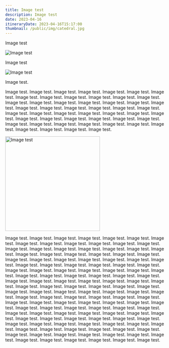 ```yaml
---
title: Image test
description: Image test
date: 2023-04-16
itineraryDate: 2023-04-16T15:17:00
thumbnail: /public/img/catedral.jpg
---
```


Image test

![Image test](/img/catedral.jpg "Image test")

Image test

![Image test](/img/logo.png)

Image test.

Image test.
Image test.
Image test.
Image test.
Image test.
Image test.
Image test.
Image test.
Image test.
Image test.
Image test.
Image test.
Image test.
Image test.
Image test.
Image test.
Image test.
Image test.
Image test.
Image test.
Image test.
Image test.
Image test.
Image test.
Image test.
Image test.
Image test.
Image test.
Image test.
Image test.
Image test.
Image test.
Image test.
Image test.
Image test.
Image test.
Image test.
Image test.
Image test.
Image test.
Image test.
Image test.
Image test.
Image test.
Image test.
Image test.
Image test.
Image test.
Image test.
Image test.

<img src="/img/catedral.jpg" alt="Image test" width="300">

Image test.
Image test.
Image test.
Image test.
Image test.
Image test.
Image test.
Image test.
Image test.
Image test.
Image test.
Image test.
Image test.
Image test.
Image test.
Image test.
Image test.
Image test.
Image test.
Image test.
Image test.
Image test.
Image test.
Image test.
Image test.
Image test.
Image test.
Image test.
Image test.
Image test.
Image test.
Image test.
Image test.
Image test.
Image test.
Image test.
Image test.
Image test.
Image test.
Image test.
Image test.
Image test.
Image test.
Image test.
Image test.
Image test.
Image test.
Image test.
Image test.
Image test.
Image test.
Image test.
Image test.
Image test.
Image test.
Image test.
Image test.
Image test.
Image test.
Image test.
Image test.
Image test.
Image test.
Image test.
Image test.
Image test.
Image test.
Image test.
Image test.
Image test.
Image test.
Image test.
Image test.
Image test.
Image test.
Image test.
Image test.
Image test.
Image test.
Image test.
Image test.
Image test.
Image test.
Image test.
Image test.
Image test.
Image test.
Image test.
Image test.
Image test.
Image test.
Image test.
Image test.
Image test.
Image test.
Image test.
Image test.
Image test.
Image test.
Image test.
Image test.
Image test.
Image test.
Image test.
Image test.
Image test.
Image test.
Image test.
Image test.
Image test.
Image test.
Image test.
Image test.
Image test.
Image test.
Image test.
Image test.
Image test.
Image test.
Image test.
Image test.
Image test.
Image test.
Image test.
Image test.
Image test.
Image test.
Image test.
Image test.
Image test.
